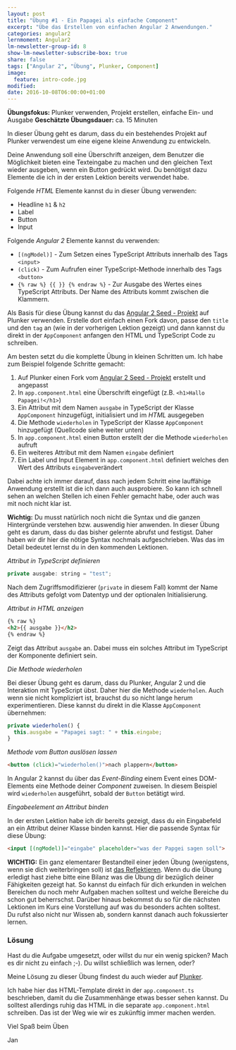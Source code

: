 ```yaml
---
layout: post
title: "Übung #1 - Ein Papagei als einfache Component"
excerpt: "Übe das Erstellen von einfachen Angular 2 Anwendungen."
categories: angular2
lernmoment: Angular2
lm-newsletter-group-id: 8
show-lm-newsletter-subscribe-box: true
share: false
tags: ["Angular 2", "Übung", Plunker, Component]
image:
  feature: intro-code.jpg
modified:
date: 2016-10-08T06:00:00+01:00
---
```


**Übungsfokus:** Plunker verwenden, Projekt erstellen, einfache Ein- und Ausgabe
**Geschätzte Übungsdauer:** ca. 15 Minuten

In dieser Übung geht es darum, dass du ein bestehendes Projekt auf Plunker verwendest um eine eigene kleine Anwendung zu entwickeln.

Deine Anwendung soll eine Überschrift anzeigen, dem Benutzer die Möglichkeit bieten eine Texteingabe zu machen und den gleichen Text wieder ausgeben, wenn ein Button gedrückt wird. Du benötigst dazu Elemente die ich in der ersten Lektion bereits verwendet habe.

Folgende *HTML* Elemente kannst du in dieser Übung verwenden:

  - Headline `h1` & `h2`
  - Label
  - Button
  - Input

Folgende *Angular 2* Elemente kannst du verwenden:

  - `[(ngModel)]` - Zum Setzen eines TypeScript Attributs innerhalb des Tags `<input>`
  - `(click)` - Zum Aufrufen einer TypeScript-Methode innerhalb des Tags `<button>`
  - `{% raw %} {{ }} {% endraw %}` - Zur Ausgabe des Wertes eines TypeScript Attributs. Der Name des Attributs kommt zwischen die Klammern.

Als Basis für diese Übung kannst du das [Angular 2 Seed - Projekt](http://plnkr.co/edit/im8nP15vMFYXsGYrnLoB) auf Plunker verwenden. Erstelle dort einfach einen Fork davon, passe den `title` und den `tag` an (wie in der vorherigen Lektion gezeigt) und dann kannst du direkt in der `AppComponent` anfangen den HTML und TypeScript Code zu schreiben.

Am besten setzt du die komplette Übung in kleinen Schritten um. Ich habe zum Beispiel folgende Schritte gemacht:

 1. Auf Plunker einen Fork vom [Angular 2 Seed - Projekt](http://plnkr.co/edit/im8nP15vMFYXsGYrnLoB) erstellt und angepasst
 2. In `app.component.html` eine Überschrift eingefügt (z.B. `<h1>Hallo Papagei!</h1>`)
 3. Ein Attribut mit dem Namen `ausgabe` in TypeScript der Klasse `AppComponent` hinzugefügt, initialisiert und im *HTML* ausgegeben
 4. Die Methode `wiederholen` in TypeScript der Klasse `AppComponent` hinzugefügt (Quellcode siehe weiter unten)
 5. In `app.component.html` einen Button erstellt der die Methode `wiederholen` aufruft
 6. Ein weiteres Attribut mit dem Namen `eingabe` definiert
 7. Ein Label und Input Element in `app.component.html` definiert welches den Wert des Attributs `eingabe`verändert 

Dabei achte ich immer darauf, dass nach jedem Schritt eine lauffähige Anwendung erstellt ist die ich dann auch ausprobiere. So kann ich schnell sehen an welchen Stellen ich einen Fehler gemacht habe, oder auch was mit noch nicht klar ist.

**Wichtig:** Du musst natürlich noch nicht die Syntax und die ganzen Hintergründe verstehen bzw. auswendig hier anwenden. In dieser Übung geht es darum, dass du das bisher gelernte abrufst und festigst. Daher haben wir dir hier die nötige Syntax nochmals aufgeschrieben. Was das im Detail bedeutet lernst du in den kommenden Lektionen. 

*Attribut in TypeScript definieren*

```js
private ausgabe: string = "test";
```

Nach dem Zugriffsmodifizierer (`private` in diesem Fall) kommt der Name des Attributs gefolgt vom Datentyp und der optionalen Initialisierung.

*Attribut in HTML anzeigen*

```html
{% raw %}
<h2>{{ ausgabe }}</h2>
{% endraw %}
```

Zeigt das Attribut `ausgabe` an. Dabei muss ein solches Attribut im TypeScript der Komponente definiert sein.

*Die Methode wiederholen*

Bei dieser Übung geht es darum, dass du Plunker, Angular 2 und die Interaktion mit TypeScript übst. Daher hier die Methode `wiederholen`. Auch wenn sie nicht kompliziert ist, brauchst du so nicht lange herum experimentieren. Diese kannst du direkt in die Klasse `AppComponent` übernehmen:

```js
private wiederholen() {
  this.ausgabe = "Papagei sagt: " + this.eingabe;
}
``` 

*Methode vom Button auslösen lassen*

```html
<button (click)="wiederholen()">nach plappern</button>
```

In Angular 2 kannst du über das *Event-Binding* einem Event eines DOM-Elements eine Methode deiner *Component* zuweisen. In diesem Beispiel wird `wiederholen` ausgeführt, sobald der `Button` betätigt wird.

*Eingabeelement an Attribut binden*

In der ersten Lektion habe ich dir bereits gezeigt, dass du ein Eingabefeld an ein Attribut deiner Klasse binden kannst. Hier die passende Syntax für diese Übung:

```html
<input [(ngModel)]="eingabe" placeholder="was der Papgei sagen soll"> 
```

**WICHTIG:** Ein ganz elementarer Bestandteil einer jeden Übung (wenigstens, wenn sie dich weiterbringen soll) ist [das Reflektieren](http://clean-code-developer.de/die-grade/roter-grad/#Taeglich_reflektieren). Wenn du die Übung erledigt hast ziehe bitte eine Bilanz was die Übung dir bezüglich deiner Fähigkeiten gezeigt hat. So kannst du einfach für dich erkunden in welchen Bereichen du noch mehr Aufgaben machen solltest und welche Bereiche du schon gut beherrschst. Darüber hinaus bekommst du so für die nächsten Lektionen im Kurs eine Vorstellung auf was du besonders achten solltest. Du rufst also nicht nur Wissen ab, sondern kannst danach auch fokussierter lernen.

### Lösung

Hast du die Aufgabe umgesetzt, oder willst du nur ein wenig spicken? Mach es dir nicht zu einfach ;-). Du willst schließlich was lernen, oder?

Meine Lösung zu dieser Übung findest du auch wieder auf [Plunker](http://plnkr.co/edit/Y9qLMXmihoqwaUFR4H2p?p=preview). 

Ich habe hier das HTML-Template direkt in der `app.component.ts` beschrieben, damit du die Zusammenhänge etwas besser sehen kannst. Du solltest allerdings ruhig das HTML in die separate `app.component.html` schreiben. Das ist der Weg wie wir es zukünftig immer machen werden.

Viel Spaß beim Üben

Jan
